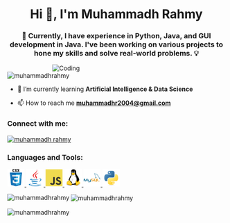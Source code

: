<h1 align="center">Hi 👋, I'm Muhammadh Rahmy</h1>
<h3 align="center">🌟 Currently, I have experience in Python, Java, and GUI development in Java. I've been working on various projects to hone my skills and solve real-world problems. 💡</h3>
<img align="right" alt="Coding" width="400" src="https://cdn.dribbble.com/users/1162077/screenshots/3848914/programmer.gif">


<p align="left"> <img src="https://komarev.com/ghpvc/?username=muhammadhrahmy&label=Profile%20views&color=0e75b6&style=flat" alt="muhammadhrahmy" /> </p>

- 🌱 I’m currently learning **Artificial Intelligence & Data Science**

- 📫 How to reach me **muhammadhr2004@gmail.com**

<h3 align="left">Connect with me:</h3>
<p align="left">
<a href="https://linkedin.com/in/muhammadh rahmy" target="blank"><img align="center" src="https://raw.githubusercontent.com/rahuldkjain/github-profile-readme-generator/master/src/images/icons/Social/linked-in-alt.svg" alt="muhammadh rahmy" height="30" width="40" /></a>
</p>

<h3 align="left">Languages and Tools:</h3>
<p align="left"> <a href="https://www.w3schools.com/css/" target="_blank" rel="noreferrer"> <img src="https://raw.githubusercontent.com/devicons/devicon/master/icons/css3/css3-original-wordmark.svg" alt="css3" width="40" height="40"/> </a> <a href="https://www.java.com" target="_blank" rel="noreferrer"> <img src="https://raw.githubusercontent.com/devicons/devicon/master/icons/java/java-original.svg" alt="java" width="40" height="40"/> </a> <a href="https://developer.mozilla.org/en-US/docs/Web/JavaScript" target="_blank" rel="noreferrer"> <img src="https://raw.githubusercontent.com/devicons/devicon/master/icons/javascript/javascript-original.svg" alt="javascript" width="40" height="40"/> </a> <a href="https://www.linux.org/" target="_blank" rel="noreferrer"> <img src="https://raw.githubusercontent.com/devicons/devicon/master/icons/linux/linux-original.svg" alt="linux" width="40" height="40"/> </a> <a href="https://www.mysql.com/" target="_blank" rel="noreferrer"> <img src="https://raw.githubusercontent.com/devicons/devicon/master/icons/mysql/mysql-original-wordmark.svg" alt="mysql" width="40" height="40"/> </a> <a href="https://www.python.org" target="_blank" rel="noreferrer"> <img src="https://raw.githubusercontent.com/devicons/devicon/master/icons/python/python-original.svg" alt="python" width="40" height="40"/> </a> </p>

<p><img align="left" src="https://github-readme-stats.vercel.app/api/top-langs?username=muhammadhrahmy&show_icons=true&locale=en&layout=compact" alt="muhammadhrahmy" /></p>

<p>&nbsp;<img align="center" src="https://github-readme-stats.vercel.app/api?username=muhammadhrahmy&show_icons=true&locale=en" alt="muhammadhrahmy" /></p>

<p><img align="center" src="https://github-readme-streak-stats.herokuapp.com/?user=muhammadhrahmy&" alt="muhammadhrahmy" /></p>
